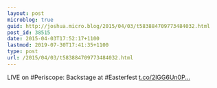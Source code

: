 ```yaml
---
layout: post
microblog: true
guid: http://joshua.micro.blog/2015/04/03/t583884709773484032.html
post_id: 38515
date: 2015-04-03T17:52:17+1100
lastmod: 2019-07-30T17:41:35+1100
type: post
url: /2015/04/03/t583884709773484032.html
---
```

LIVE on #Periscope: Backstage at #Easterfest [t.co/2lGG6Un0P...](https://t.co/2lGG6Un0Pd)
